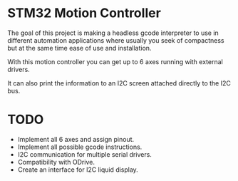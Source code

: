 # STM32 Motion Controller

The goal of this project is making a headless gcode interpreter to use in different automation applications where usually you seek of compactness but at the same time ease of use and installation.

With this motion controller you can get up to 6 axes running with external drivers.

It can also print the information to an I2C screen attached directly to the I2C bus.


# TODO

- Implement all 6 axes and assign pinout.
- Implement all possible gcode instructions.
- I2C communication for multiple serial drivers.
- Compatibility with ODrive.
- Create an interface for I2C liquid display.
